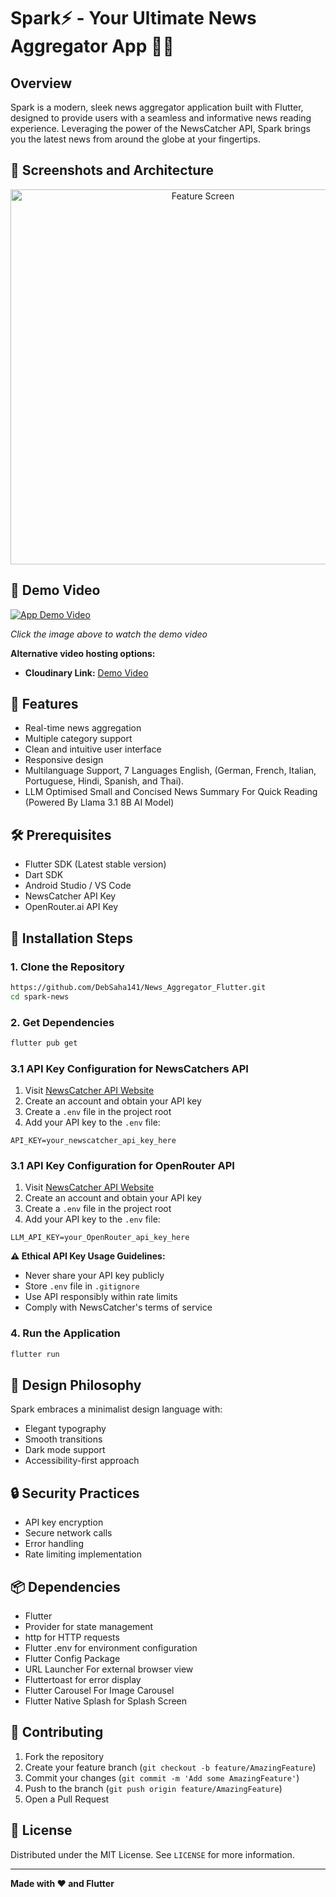 # Spark⚡ - Your Ultimate News Aggregator App 📰💥


## Overview

Spark is a modern, sleek news aggregator application built with Flutter, designed to provide users with a seamless and informative news reading experience. Leveraging the power of the NewsCatcher API, Spark brings you the latest news from around the globe at your fingertips.

## 📸 Screenshots and Architecture

<div align="center">
  <img src="https://res.cloudinary.com/dzabseimd/image/upload/v1748188729/657shots_so_w7hrku.png" width="600" alt="Feature Screen"/>
</div>

## 🎥 Demo Video

[![App Demo Video](https://res.cloudinary.com/dzabseimd/image/upload/v1748189226/23739728_sl_012120_27300_18_ngqdmt.jpg)](https://player.cloudinary.com/embed/?cloud_name=dzabseimd&public_id=Record_2024-11-07-00-42-44_snrj5w&profile=cld-looping)

*Click the image above to watch the demo video*

**Alternative video hosting options:**
- **Cloudinary Link:** [Demo Video](https://player.cloudinary.com/embed/?cloud_name=dzabseimd&public_id=Record_2024-11-07-00-42-44_snrj5w&profile=cld-looping)

## 🌟 Features

- Real-time news aggregation
- Multiple category support
- Clean and intuitive user interface
- Responsive design
- Multilanguage Support, 7 Languages English, (German, French, Italian, Portuguese, Hindi, Spanish, and Thai).
- LLM Optimised Small and Concised News Summary For Quick Reading (Powered By Llama 3.1 8B AI Model)

## 🛠 Prerequisites

- Flutter SDK (Latest stable version)
- Dart SDK
- Android Studio / VS Code
- NewsCatcher API Key
- OpenRouter.ai API Key

## 🔧 Installation Steps

### 1. Clone the Repository

```bash
https://github.com/DebSaha141/News_Aggregator_Flutter.git
cd spark-news
```

### 2. Get Dependencies

```bash
flutter pub get
```

### 3.1 API Key Configuration for NewsCatchers API

1. Visit [NewsCatcher API Website](https://newscatcherapi.com/)
2. Create an account and obtain your API key
3. Create a `.env` file in the project root
4. Add your API key to the `.env` file:

```
API_KEY=your_newscatcher_api_key_here
```

### 3.1 API Key Configuration for OpenRouter API

1. Visit [NewsCatcher API Website](https://openrouter.ai/)
2. Create an account and obtain your API key
3. Create a `.env` file in the project root
4. Add your API key to the `.env` file:

```
LLM_API_KEY=your_OpenRouter_api_key_here
```

**⚠️ Ethical API Key Usage Guidelines:**

- Never share your API key publicly
- Store `.env` file in `.gitignore`
- Use API responsibly within rate limits
- Comply with NewsCatcher's terms of service

### 4. Run the Application

```bash
flutter run
```

## 🎨 Design Philosophy

Spark embraces a minimalist design language with:

- Elegant typography
- Smooth transitions
- Dark mode support
- Accessibility-first approach

## 🔒 Security Practices

- API key encryption
- Secure network calls
- Error handling
- Rate limiting implementation

## 📦 Dependencies

- Flutter
- Provider for state management
- http for HTTP requests
- Flutter .env for environment configuration
- Flutter Config Package
- URL Launcher For external browser view
- Fluttertoast for error display
- Flutter Carousel For Image Carousel
- Flutter Native Splash for Splash Screen

## 🤝 Contributing

1. Fork the repository
2. Create your feature branch (`git checkout -b feature/AmazingFeature`)
3. Commit your changes (`git commit -m 'Add some AmazingFeature'`)
4. Push to the branch (`git push origin feature/AmazingFeature`)
5. Open a Pull Request

## 📄 License

Distributed under the MIT License. See `LICENSE` for more information.

---

**Made with ❤️ and Flutter**
